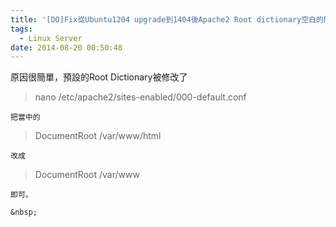 ```yaml
---
title: '[DO]Fix從Ubuntu1204 upgrade到1404後Apache2 Root dictionary空白的問題'
tags:
  - Linux Server
date: 2014-08-20 00:50:48
---
```


原因很簡單，預設的Root Dictionary被修改了

> nano /etc/apache2/sites-enabled/000-default.conf

	把當中的

> DocumentRoot /var/www/html

	改成

> DocumentRoot /var/www

	即可。

	&nbsp;